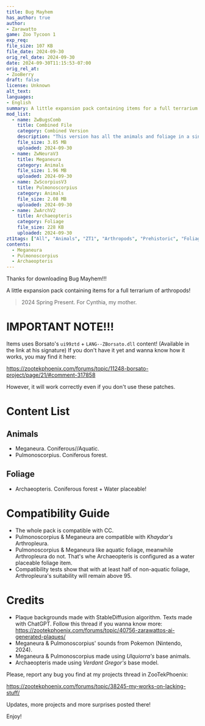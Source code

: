 ```yaml
---
title: Bug Mayhem
has_author: true
author: 
- Zarawatto
game: Zoo Tycoon 1
exp_req: 
file_size: 107 KB
file_date: 2024-09-30
orig_rel_date: 2024-09-30
date: 2024-09-30T11:15:53-07:00
orig_rel_at: 
- ZooBerry
draft: false
license: Unknown
alt_text: 
languages:
- English
summary: A little expansion pack containing items for a full terrarium of arthropods!
mod_list: 
  - name: ZwBugsComb
    title: Combined File
    category: Combined Version
    description: "This version has all the animals and foliage in a single file. Simply unzip and drop the ztd in the ZT1 folder and you're ready to go!"
    file_size: 3.85 MB
    uploaded: 2024-09-30
  - name: ZwNeuraV3
    title: Meganeura
    category: Animals
    file_size: 1.96 MB
    uploaded: 2024-09-30
  - name: ZwScorpiusV3
    title: Pulmonoscorpius
    category: Animals
    file_size: 2.08 MB
    uploaded: 2024-09-30
  - name: ZwArchV2
    title: Archaeopteris
    category: Foliage
    file_size: 228 KB
    uploaded: 2024-09-30
zt1tags: ["All", "Animals", "ZT1", "Arthropods", "Prehistoric", "Foliage", "Packs", "Extinct", "Objects"]
contents:
  - Meganeura
  - Pulmonoscorpius
  - Archaeopteris
---
```


Thanks for downloading Bug Mayhem!!!

A little expansion pack containing items for a full terrarium of arthropods!

> 2024 Spring Present. For Cynthia, my mother.

# IMPORTANT NOTE!!!

Items uses Borsato's `ui99ztd` + `LANG--ZBorsato.dll` content! (Available in the link at his signature)
If you don't have it yet and wanna know how it works, you may find it here:

https://zootekphoenix.com/forums/topic/11248-borsato-project/page/21/#comment-317858

However, it will work correctly even if you don't use these patches.

# Content List

## Animals

- Meganeura. Coniferous//Aquatic.
- Pulmonoscorpius. Coniferous forest.

## Foliage

- Archaeopteris. Coniferous forest + Water placeable!

# Compatibility Guide

- The whole pack is compatible with CC.
- Pulmonoscorpius & Meganeura are compatible with *Khaydar's* Arthropleura.
- Pulmonoscorpius & Meganeura like aquatic foliage, meanwhile Arthropleura do not. That's whe Archaeopteris is configured as a water placeable foliage item.
- Compatibility tests show that with at least half of non-aquatic foliage, Arthropleura's suitability will remain above 95. 

# Credits

- Plaque backgrounds made with StableDiffusion algorithm. Texts made with ChatGPT. Follow this thread if you wanna know more: https://zootekphoenix.com/forums/topic/40756-zarawattos-ai-generated-plaques/
- Meganeura & Pulmonoscorpius' sounds from Pokemon (Nintendo, 2024).
- Meganeura & Pulmonoscorpius made using *Ulquiorra's* base animals.
- Archaeopteris made using *Verdant Gregor's* base model.

Please, report any bug you find at my projects thread in ZooTekPhoenix:

https://zootekphoenix.com/forums/topic/38245-my-works-on-lacking-stuff/

Updates, more projects and more surprises posted there!

Enjoy!